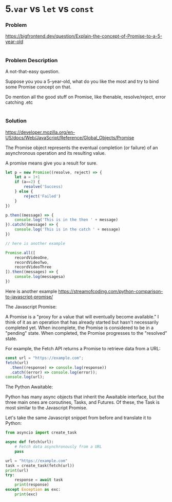 # 5.`var` vs `let` vs `const`

### Problem

https://bigfrontend.dev/question/Explain-the-concept-of-Promise-to-a-5-year-old

#

### Problem Description

A not-that-easy question.

Suppose you you a 5-year-old, what do you like the most and try to bind some Promise concept on that.

Do mention all the good stuff on Promise, like thenable, resolve/reject, error catching .etc

#

### Solution

https://developer.mozilla.org/en-US/docs/Web/JavaScript/Reference/Global_Objects/Promise

The Promise object represents the eventual completion (or failure) of an asynchronous operation and its resulting value.

A promise means give you a result for sure.

```js
let p = new Promise((resolve, reject) => {
    let a = 1+1
    if (a==2) {
        resolve('Success)
    } else {
        reject('Failed')
    }
})

p.then((message) => {
    console.log('This is in the then ' + message)
}).catch((message) => {
    console.log('This is in the catch ' + message)
})

// here is another example

Promise.all([
    recordVideoOne,
    recordVideoTwo,
    recordVideoThree
]).then((messages) => {
    console.log(messagesa)
})
```

Here is another example
https://streamofcoding.com/python-comparison-to-javascript-promise/

The Javascript Promise:

A Promise is a "proxy for a value that will eventually become available." I think of it as an operation that has already started but hasn't necessarily completed yet. When incomplete, the Promise is considered to be in a "pending" state. When completed, the Promise progresses to the "resolved" state.

For example, the Fetch API returns a Promise to retrieve data from a URL:

```js
const url = "https://example.com";
fetch(url)
  .then((response) => console.log(response))
  .catch((error) => console.log(error));
console.log(url);
```

The Python Awaitable:

Python has many async objects that inherit the Awaitable interface, but the three main ones are coroutines, Tasks, and Futures. Of these, the Task is most similar to the Javascript Promise.

Let's take the same Javascript snippet from before and translate it to Python:

```python
from asyncio import create_task

async def fetch(url):
	# Fetch data asynchronously from a URL
    pass

url = "https://example.com"
task = create_task(fetch(url))
print(url)
try:
    response = await task
    print(response)
except Exception as exc:
    print(exc)
```
